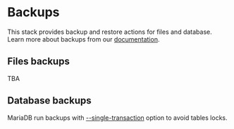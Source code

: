 # Backups

This stack provides backup and restore actions for files and database. Learn more about backups from our [documentation](https://help.wodby.com/apps/backups).

## Files backups

TBA

## Database backups

MariaDB run backups with [--single-transaction](https://dev.mysql.com/doc/refman/5.7/en/mysqldump.html) option to avoid tables locks.
